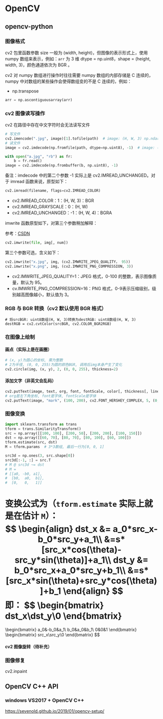 # OpenCV

## opencv-python

### 图像格式

cv2 包里函数参数 size 一般为 (width, height)，但图像的表示形式上，使用 numpy 数组来表示，例如：`arr` 为 3 维 dtype = np.uint8，shape = (height, width, 3)，颜色通道依次为 BGR 。

cv2 对 numpy 数组进行操作时往往需要 numpy 数组的内部存储是 C 连续的，numpy 中对数组的某些操作会使得数组变的不是 C 连续的，例如：

- np.transpose

```python
arr = np.ascontiguousarray(arr)
```

### cv2 图像读写操作

cv2 在路径中存在中文字符时会无法读写文件

```python
# 写文件
cv2.imencode(".jpg", image)[1].tofile(path)  # image: (H, W, 3) np.ndarray, uint8, BGR format
# 读文件
image = cv2.imdecode(np.fromfile(path, dtype=np.uint8), -1)  # image: (H, W, 3) np.ndarray, uint8, BGR format
```

```python
with open("a.jpg", "rb") as fr:
    b = fr.read()
image = cv2.imdecode(np.frombuffer(b, np.uint8), -1)
```



备注：imdecode 中的第二个参数 -1 实际上是 cv2.IMREAD_UNCHANGED。对于 imread 函数来说，原型如下：

```python
cv2.imread(filename, flags=cv2.IMREAD_COLOR)
```

- cv2.IMREAD_COLOR：1：(H, W, 3)：BGR
- cv2.IMREAD_GRAYSCALE：0：(H, W)
- cv2.IMREAD_UNCHANGED：-1：(H, W, 4)：BGRA

imwrite 函数原型如下，对第三个参数稍加解释：

参考：[CSDN](https://www.cnblogs.com/wal1317-59/p/13469451.html)

```python
cv2.imwrite(file, img[, num])
```

第三个参数可选，含义如下：

```python
cv2.imwrite("x.jpg", img, (cv2.IMWRITE_JPEG_QUALITY， 95))
cv2.imwrite("x.png", img, (cv2.IMWRITE_PNG_COMPRESSION, 3))
```

- cv2.IMWRITE_JPEG_QUALITY=1：JPEG 格式，0-100 的整数，表示图像质量，默认为 95。
- cv.IMWRITE_PNG_COMPRESSION=16：PNG 格式，0-9表示压缩级别，级别越高图像越小，默认值为 3。

### RGB 与 BGR 转换（cv2 默认使用 BGR 格式）

```
# 将srcBGR: uint8数组(H, W, 3)转换为destRGB: uint8数组(H, W, 3)
destRGB = cv2.cvtColor(srcBGR, cv2.COLOR_BGR2RGB)
```

### 在图像上绘制

#### 画点（实际上是在画圈）

```python
# (x, y)为圆心的坐标, 需为整数
# 2为半径, (0, 0, 255)为圆的颜色BGR, 调用后img本身产生了变化
cv2.circle(img, (x, y), 2, (0, 0, 255), thickness=2)
```

#### 添加文字（非英文会乱码）

```python
cv2.putText(image, text, org, font, fontScale, color[, thickness[, lineType[, bottomLeftOrigin]]])
# org是左下角坐标, font是字体, fontScale是字体
cv2.putText(image, "mark", (100, 200), cv2.FONT_HERSHEY_COMPLEX, 5, (0, 0, 255), 6)
```



### 图像变换

```python
import sklearn.transform as trans
tform = trans.SimilarityTransform()
src = np.array([[100, 100], [200, 50], [200, 200], [100, 150]])
dst = np.array([[60, 70], [80, 70], [80, 100], [60, 100]])
tform.estimate(src, dst)
M = tform.params  # 3*3数组, 最后一行为[0, 0, 1]

src3d = np.ones(3, src.shape[0])
src3d[:-1, :] = src.T
# M @ src3d ~= dst
# M = 
# [[a0, -b0, a1],
#  [b0,  a0,  b1],
#  [0,   0,   1]]
```

变换公式为（`tform.estimate` 实际上就是在估计 `M`）：
$$
\begin{align}
dst_x &= a_0*src_x-b_0*src_y+a_1\\
&=s*[src_x*cos(\theta)-src_y*sin(\theta)]+a_1\\
dst_y &= b_0*src_x+a_0*src_y+b_1\\
&=s*[src_x*sin(\theta)+src_y*cos(\theta)]+b_1
\end{align}
$$
即：
$$
\begin{bmatrix}
dst_x\\dst_y\\0
\end{bmatrix}
=
\begin{bmatrix}
a_0&-b_0&a_1\\
b_0&a_0&b_1\\
0&0&1
\end{bmatrix}
\begin{bmatrix}
src_x\\src_y\\0
\end{bmatrix}
$$
#### cv2 图像旋转（待补充）

### 图像修复

cv2.inpaint

## OpenCV C++ API

### windows VS2017 + OpenCV C++

https://sevenold.github.io/2019/01/opencv-setup/
